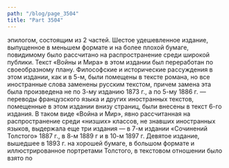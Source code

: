 ```yaml
---
path: "/blog/page_3504"
title: "Part 3504"
---
```


 эпилогом, состоящим из 2 частей.
Шестое удешевленное издание, выпущенное в меньшем формате и на более плохой бумаге, повидимому было рассчитано на распространение среди широкой публики. Текст «Войны и Мира» в этом издании был переработан по своеобразному плану. Философские и исторические рассуждения в этом издании, как и в 5-м, были помещены в тексте романа, но все иностранные слова заменены русским текстом, причем замена эта была произведена не по 3-му изданию 1873 г., а по 5-му 1886 г. — переводы французского языка и других иностранных текстов, помещенные в этом издании внизу страниц, были внесены в текст 6-го издания. В таком виде «Война и Мир», явно рассчитанная на распространение среди «низших» классов, не знавших иностранных языков, выдержала еще три издания — в 7-м издании «Сочинений Толстого» 1887 г., в 8-м 1889 г и в 10-м 1897 г.
Девятое издание, вышедшее в 1893 г. на хорошей бумаге, в большом формате и иллюстрированное портретами Толстого, в текстовом отношении было взято по
